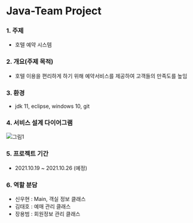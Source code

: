 # Java-Team Project

### 1. 주제
- 호텔 예약 시스템
### 2. 개요(주제 목적)
- 호텔 이용을 편리하게 하기 위해 예약서비스를 제공하여 고객들의 만족도를 높임
### 3. 환경
- jdk 11, eclipse, windows 10, git
### 4. 서비스 설계 다이어그램
![그림1](https://user-images.githubusercontent.com/87436495/137877871-555af2b4-6989-44b1-afe3-5f5998ae4cc5.png)

### 5. 프로젝트 기간
- 2021.10.19 ~ 2021.10.26 (예정)
### 6. 역할 분담
- 신우현 : Main, 객실 정보 클래스
- 김태호 : 예매 관리 클래스
- 장용범 : 회원정보 관리 클래스
